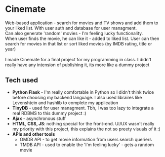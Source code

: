 # Cinemate
Web-based application - search for movies and TV shows and add them to your liked list. With user auth and database for user managment. \
Can also generate 'random' movies - I'm feeling lucky functionality. \
When user finds the movie, he can like it - added to liked list. User can then search for movies in that list or sort liked movies (by IMDB rating, title or year) \
\
I made Cinemate for a final project for my programming in class. I didn't really have any intension of publishing it, its more like a dummy project

## Tech used
- **Python Flask** -  I'm really comfortable in Python so I didn't think twice before choosing my backend language. I also used libraires like Levenshtein and hashlib to complete my application
- **TinyDB** - used for user managment. Tbh, I was too lazy to integrate a real RDBMS to this dummy project :)
- **Ajax** - asynchronous stuff
- **HTML, CSS, JS**: nothing special for the front-end. UI/UX wasn't really my priority with this project, this explains the not so preety visuals of it :)
- **APIs and other tools**
  - OMDB API - to get movie information from users search queriers
  - TMDB API - used to enable the 'I'm feeling lucky' - gets a random movie
